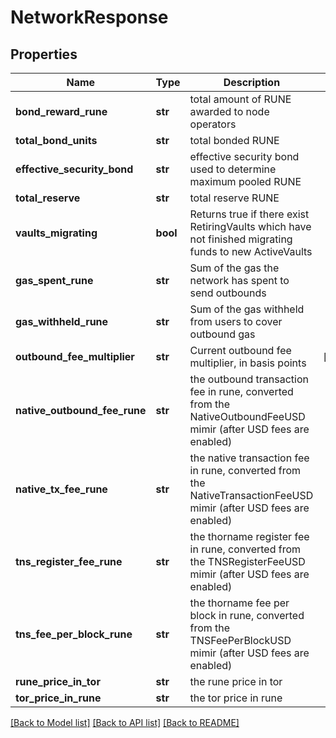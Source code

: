# NetworkResponse

## Properties
Name | Type | Description | Notes
------------ | ------------- | ------------- | -------------
**bond_reward_rune** | **str** | total amount of RUNE awarded to node operators | 
**total_bond_units** | **str** | total bonded RUNE | 
**effective_security_bond** | **str** | effective security bond used to determine maximum pooled RUNE | 
**total_reserve** | **str** | total reserve RUNE | 
**vaults_migrating** | **bool** | Returns true if there exist RetiringVaults which have not finished migrating funds to new ActiveVaults | 
**gas_spent_rune** | **str** | Sum of the gas the network has spent to send outbounds | 
**gas_withheld_rune** | **str** | Sum of the gas withheld from users to cover outbound gas | 
**outbound_fee_multiplier** | **str** | Current outbound fee multiplier, in basis points | [optional] 
**native_outbound_fee_rune** | **str** | the outbound transaction fee in rune, converted from the NativeOutboundFeeUSD mimir (after USD fees are enabled) | 
**native_tx_fee_rune** | **str** | the native transaction fee in rune, converted from the NativeTransactionFeeUSD mimir (after USD fees are enabled) | 
**tns_register_fee_rune** | **str** | the thorname register fee in rune, converted from the TNSRegisterFeeUSD mimir (after USD fees are enabled) | 
**tns_fee_per_block_rune** | **str** | the thorname fee per block in rune, converted from the TNSFeePerBlockUSD mimir (after USD fees are enabled) | 
**rune_price_in_tor** | **str** | the rune price in tor | 
**tor_price_in_rune** | **str** | the tor price in rune | 

[[Back to Model list]](../README.md#documentation-for-models) [[Back to API list]](../README.md#documentation-for-api-endpoints) [[Back to README]](../README.md)

